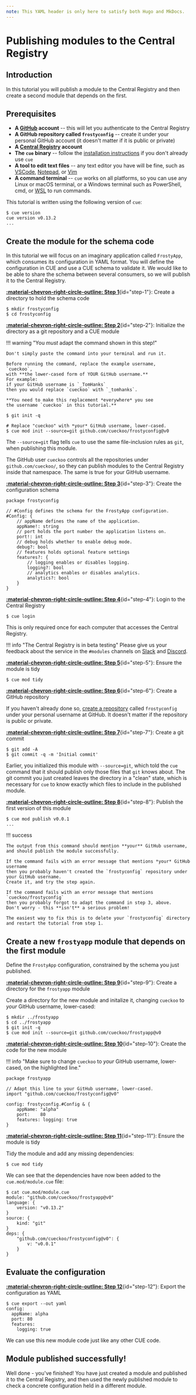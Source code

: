 ```yaml
---
note: This YAML header is only here to satisfy both Hugo and MkDocs.
---
```


# Publishing modules to the Central Registry

## Introduction

In this tutorial you will publish a module to the Central Registry and then
create a second module that depends on the first.

## Prerequisites

- **A [GitHub](https://docs.github.com/en/get-started/start-your-journey/creating-an-account-on-github#signing-up-for-a-new-personal-account) account** --
  this will let you authenticate to the Central Registry
  <!-- TODO: reword as&when a GH account isn't a strict requirement -->
- **A GitHub repository called `frostyconfig`** --
  create it under your personal GitHub account (it doesn't matter if it is public or private)
- **A [Central Registry](https://registry.cue.works/) account**
- **The `cue` binary** --
  follow the [installation instructions](../installing-cue.md)
  if you don't already use `cue`
- **A tool to edit text files** --
  any text editor you have will be fine, such as
  [VSCode](https://code.visualstudio.com/),
  [Notepad](https://apps.microsoft.com/detail/9msmlrh6lzf3), or
  [Vim](https://www.vim.org/download.php)
- **A command terminal** --
  `cue` works on all platforms, so you can use any Linux or macOS terminal,
  or a Windows terminal such as PowerShell, cmd, or
  [WSL](https://learn.microsoft.com/en-us/windows/wsl/install)
  to run commands.

This tutorial is written using the following version of `cue`:

``` { .text title="TERMINAL" data-copy="cue version" }
$ cue version
cue version v0.13.2
...
```

## Create the module for the schema code

In this tutorial we will focus on an imaginary application called `FrostyApp`,
which consumes its configuration in YAML format.
You will define the configuration in CUE and use a CUE schema to validate it.
We would like to be able to share the schema between several consumers,
so we will publish it to the Central Registry.

[**:material-chevron-right-circle-outline: Step 1**](#step-1){id="step-1"}:
Create a directory to hold the schema code

``` { .text title="TERMINAL" data-copy="mkdir frostyconfig&#10;cd frostyconfig" }
$ mkdir frostyconfig
$ cd frostyconfig
```

[**:material-chevron-right-circle-outline: Step 2**](#step-2){id="step-2"}:
Initialize the directory as a git repository and a CUE module

!!! warning "You *must* adapt the command shown in this step!"

    Don't simply paste the command into your terminal and run it.

    Before running the command, replace the example username,
    `cueckoo`,
    with **the lower-cased form of YOUR GitHub username.**
    For example:
    if your GitHub username is `_TomHanks`
    then you would replace `cueckoo` with `_tomhanks`.

    **You need to make this replacement *everywhere* you see
    the username `cueckoo` in this tutorial.**

``` { .text title="TERMINAL" data-copy="git init -q&#10;cue mod init --source=git github.com/cueckoo/frostyconfig@v0" }
$ git init -q

# Replace "cueckoo" with *your* GitHub username, lower-cased.
$ cue mod init --source=git github.com/cueckoo/frostyconfig@v0
```

The `--source=git` flag tells `cue` to use the same file-inclusion rules as
`git`, when publishing this module.

The GitHub user `cueckoo` controls all the repositories under
`github.com/cueckoo/`, so they can publish modules to the Central
Registry inside that namespace.  The same is true for your GitHub username.

[**:material-chevron-right-circle-outline: Step 3**](#step-3){id="step-3"}:
Create the configuration schema

``` { .cue title="frostyconfig/config.cue" }
package frostyconfig

// #Config defines the schema for the FrostyApp configuration.
#Config: {
	// appName defines the name of the application.
	appName!: string
	// port holds the port number the application listens on.
	port!: int
	// debug holds whether to enable debug mode.
	debug?: bool
	// features holds optional feature settings
	features?: {
		// logging enables or disables logging.
		logging?: bool
		// analytics enables or disables analytics.
		analytics?: bool
	}
}
```

[**:material-chevron-right-circle-outline: Step 4**](#step-4){id="step-4"}:
Login to the Central Registry

``` { .text title="TERMINAL" data-copy="cue login" }
$ cue login
```

This is only required once for each computer that accesses the Central Registry.

!!! info "The Central Registry is in beta testing"
    Please give us your feedback about the service in the `#modules` channels on
    [Slack](/s/slack) and [Discord](/s/discord).

[**:material-chevron-right-circle-outline: Step 5**](#step-5){id="step-5"}:
Ensure the module is tidy

``` { .text title="TERMINAL" data-copy="cue mod tidy" }
$ cue mod tidy
```

[**:material-chevron-right-circle-outline: Step 6**](#step-6){id="step-6"}:
Create a GitHub repository

If you haven't already done so,
[create a repository](https://github.com/new?org=)
called `frostyconfig` under your personal username at GitHub.
It doesn't matter if the repository is public or private.

[**:material-chevron-right-circle-outline: Step 7**](#step-7){id="step-7"}:
Create a git commit

``` { .text title="TERMINAL" data-copy="git add -A&#10;git commit -q -m &#39;Initial commit&#39;" }
$ git add -A
$ git commit -q -m 'Initial commit'
```

Earlier, you initialized this module with `--source=git`, which told the `cue`
command that it should publish only those files that `git` knows about. The git
commit you just created leaves the directory in a "clean" state, which is
necessary for `cue` to know exactly which files to include in the published
module.

[**:material-chevron-right-circle-outline: Step 8**](#step-8){id="step-8"}:
Publish the first version of this module

``` { .text title="TERMINAL" data-copy="cue mod publish v0.0.1" }
$ cue mod publish v0.0.1
...
```

!!! success

    The output from this command should mention **your** GitHub username,
    and should publish the module successfully.

    If the command fails with an error message that mentions *your* GitHub username
    then you probably haven't created the `frostyconfig` repository under your GitHub username.
    Create it, and try the step again.

    If the command fails with an error message that mentions `cueckoo/frostyconfig`
    then you probably forgot to adapt the command in step 3, above.
    Don't worry - this **isn't** a serious problem!

    The easiest way to fix this is to delete your `frostyconfig` directory
    and restart the tutorial from step 1.

## Create a new `frostyapp` module that depends on the first module

Define the `FrostyApp` configuration, constrained by the schema you just
published.

[**:material-chevron-right-circle-outline: Step 9**](#step-9){id="step-9"}:
Create a directory for the `frostyapp` module

Create a directory for the new module and initalize it,
changing `cueckoo` to *your* GitHub username, lower-cased:
<!-- Not strictly neccessary, but it might confuse if we don't point it out -->

``` { .text title="TERMINAL" data-copy="mkdir ../frostyapp&#10;cd ../frostyapp&#10;git init -q&#10;cue mod init --source=git github.com/cueckoo/frostyapp@v0" }
$ mkdir ../frostyapp
$ cd ../frostyapp
$ git init -q
$ cue mod init --source=git github.com/cueckoo/frostyapp@v0
```

[**:material-chevron-right-circle-outline: Step 10**](#step-10){id="step-10"}:
Create the code for the new module

!!! info "Make sure to change `cueckoo` to *your* GitHub username, lower-cased, on the highlighted line."

``` { .cue title="frostyapp/config.cue" hl_lines="4" }
package frostyapp

// Adapt this line to your GitHub username, lower-cased.
import "github.com/cueckoo/frostyconfig@v0"

config: frostyconfig.#Config & {
	appName: "alpha"
	port:    80
	features: logging: true
}
```

[**:material-chevron-right-circle-outline: Step 11**](#step-11){id="step-11"}:
Ensure the module is tidy

Tidy the module and add any missing dependencies:

``` { .text title="TERMINAL" data-copy="cue mod tidy" }
$ cue mod tidy
```

We can see that the dependencies have now been added to the
`cue.mod/module.cue` file:

``` { .text title="TERMINAL" data-copy="cat cue.mod/module.cue" }
$ cat cue.mod/module.cue
module: "github.com/cueckoo/frostyapp@v0"
language: {
	version: "v0.13.2"
}
source: {
	kind: "git"
}
deps: {
	"github.com/cueckoo/frostyconfig@v0": {
		v: "v0.0.1"
	}
}
```

## Evaluate the configuration

[**:material-chevron-right-circle-outline: Step 12**](#step-12){id="step-12"}:
Export the configuration as YAML

``` { .text title="TERMINAL" data-copy="cue export --out yaml" }
$ cue export --out yaml
config:
  appName: alpha
  port: 80
  features:
    logging: true
```

We can use this new module code just like any other CUE code.

## Module published successfully!

Well done - you've finished!
You have just created a module and published it to the Central
Registry, and then used the newly published module to check a concrete
configuration held in a different module.
